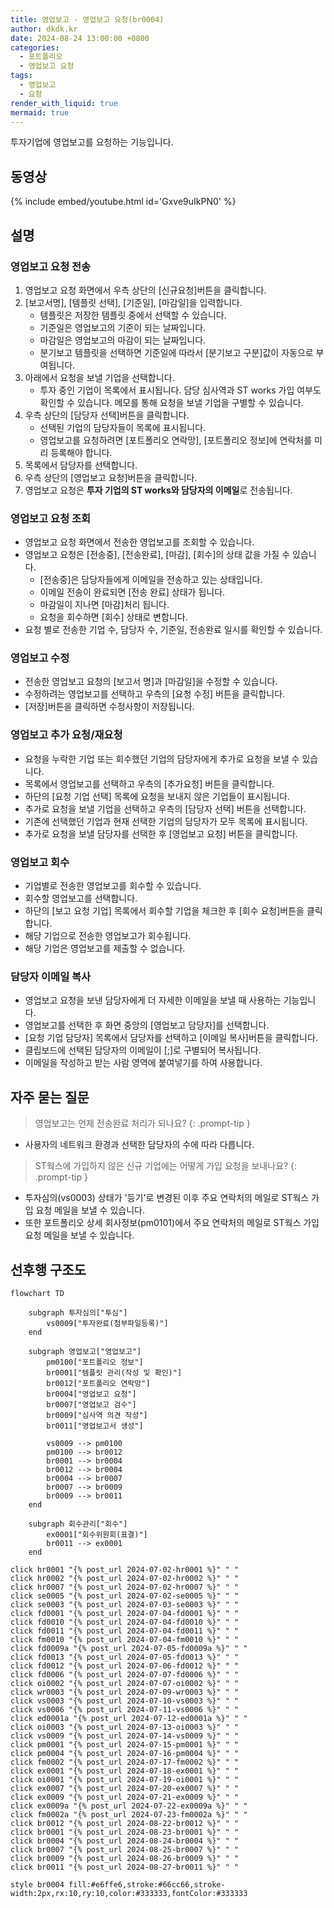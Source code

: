 ```yaml
---
title: 영업보고 - 영업보고 요청(br0004)
author: dkdk.kr
date: 2024-08-24 13:00:00 +0800
categories:
  - 포트폴리오
  - 영업보고 요청
tags:
  - 영업보고
  - 요청
render_with_liquid: true
mermaid: true
---
```

투자기업에 영업보고를 요청하는 기능입니다.

## 동영상

{% include embed/youtube.html id='Gxve9uIkPN0' %}

## 설명

### 영업보고 요청 전송
1. 영업보고 요청 화면에서 우측 상단의 [신규요청]버튼을 클릭합니다.
2. [보고서명], [템플릿 선택], [기준일], [마감일]을 입력합니다.
	- 템플릿은 저장한 템플릿 중에서 선택할 수 있습니다.
	- 기준일은 영업보고의 기준이 되는 날짜입니다.
	- 마감일은 영업보고의 마감이 되는 날짜입니다.
	- 분기보고 템플릿을 선택하면 기준일에 따라서 [분기보고 구분]값이 자동으로 부여됩니다.
3. 아래에서 요청을 보낼 기업을 선택합니다.
	- 투자 중인 기업이 목록에서 표시됩니다. 담당 심사역과 ST works 가입 여부도 확인할 수 있습니다. 메모를 통해 요청을 보낼 기업을 구별할 수 있습니다.
4. 우측 상단의 [담당자 선택]버튼을 클릭합니다. 
	- 선택된 기업의 담당자들이 목록에 표시됩니다. 
	- 영업보고를 요청하려면 [포트폴리오 연락망], [포트폴리오 정보]에 연락처를 미리 등록해야 합니다.
5. 목록에서 담당자를 선택합니다.
6. 우측 상단의 [영업보고 요청]버튼을 클릭합니다.
7. 영업보고 요청은 **투자 기업의 ST works와 담당자의 이메일**로 전송됩니다.

### 영업보고 요청 조회
- 영업보고 요청 화면에서 전송한 영업보고를 조회할 수 있습니다.
- 영업보고 요청은 [전송중], [전송완료], [마감], [회수]의 상태 값을 가질 수 있습니다.
	- [전송중]은 담당자들에게 이메일을 전송하고 있는 상태입니다.
	- 이메일 전송이 완료되면 [전송 완료] 상태가 됩니다.
	- 마감일이 지나면 [마감]처리 됩니다. 
	- 요청을 회수하면 [회수] 상태로 변합니다.
- 요청 별로 전송한 기업 수, 담당자 수, 기준일, 전송완료 일시를 확인할 수 있습니다.

### 영업보고 수정
- 전송한 영업보고 요청의 [보고서 명]과 [마감일]을 수정할 수 있습니다. 
- 수정하려는 영업보고를 선택하고 우측의 [요청 수정] 버튼을 클릭합니다.
- [저장]버튼을 클릭하면 수정사항이 저장됩니다.

### 영업보고 추가 요청/재요청
- 요청을 누락한 기업 또는 회수했던 기업의 담당자에게 추가로 요청을 보낼 수 있습니다. 
- 목록에서 영업보고를 선택하고 우측의 [추가요청] 버튼을 클릭합니다.
- 하단의 [요청 기업 선택] 목록에 요청을 보내지 않은 기업들이 표시됩니다. 
- 추가로 요청을 보낼 기업을 선택하고 우측의 [담당자 선택] 버튼을 선택합니다.
- 기존에 선택했던 기업과 현재 선택한 기업의 담당자가 모두 목록에 표시됩니다.
- 추가로 요청을 보낼 담당자를 선택한 후 [영업보고 요청] 버튼을 클릭합니다. 

### 영업보고 회수
- 기업별로 전송한 영업보고를 회수할 수 있습니다.
- 회수할 영업보고를 선택합니다.
- 하단의 [보고 요청 기업] 목록에서 회수할 기업을 체크한 후 [회수 요청]버튼을 클릭합니다.
- 해당 기업으로 전송한 영업보고가 회수됩니다.
- 해당 기업은 영업보고를 제출할 수 없습니다. 

### 담당자 이메일 복사
- 영업보고 요청을 보낸 담당자에게 더 자세한 이메일을 보낼 때 사용하는 기능입니다.
- 영업보고를 선택한 후 화면 중앙의 [영업보고 담당자]를 선택합니다.
- [요청 기업 담당자] 목록에서 담당자를 선택하고 [이메일 복사]버튼을 클릭합니다.
- 클립보드에 선택된 담당자의 이메일이 [;]로 구별되어 복사됩니다.
- 이메일을 작성하고 받는 사람 영역에 붙여넣기를 하여 사용합니다.


## 자주 묻는 질문

> 영업보고는 언제 전송완료 처리가 되나요?
{: .prompt-tip }

- 사용자의 네트워크 환경과 선택한 담당자의 수에 따라 다릅니다. 

> ST웍스에 가입하지 않은 신규 기업에는 어떻게 가입 요청을 보내나요?
{: .prompt-tip }

- 투자심의(vs0003) 상태가 '등기'로 변경된 이후 주요 연락처의 메일로 ST웍스 가입 요청 메일을 보낼 수 있습니다.
- 또한 포트폴리오 상세 회사정보(pm0101)에서 주요 연락처의 메일로 ST웍스 가입 요청 메일을 보낼 수 있습니다. 
## 선후행 구조도
```mermaid
flowchart TD

    subgraph 투자심의["투심"]
        vs0009["투자완료(첨부파일등록)"]
    end

    subgraph 영업보고["영업보고"]
        pm0100["포트폴리오 정보"]
        br0001["템플릿 관리(작성 및 확인)"]
        br0012["포트폴리오 연락망"]
        br0004["영업보고 요청"]
        br0007["영업보고 검수"]
        br0009["심사역 의견 작성"]
        br0011["영업보고서 생성"]

        vs0009 --> pm0100
        pm0100 --> br0012
        br0001 --> br0004
        br0012 --> br0004
        br0004 --> br0007
        br0007 --> br0009
        br0009 --> br0011
    end

    subgraph 회수관리["회수"]
        ex0001["회수위원회(표결)"]
        br0011 --> ex0001
    end

click hr0001 "{% post_url 2024-07-02-hr0001 %}" " "
click hr0002 "{% post_url 2024-07-02-hr0002 %}" " "
click hr0007 "{% post_url 2024-07-02-hr0007 %}" " "
click se0005 "{% post_url 2024-07-02-se0005 %}" " "
click se0003 "{% post_url 2024-07-03-se0003 %}" " "
click fd0001 "{% post_url 2024-07-04-fd0001 %}" " "
click fd0010 "{% post_url 2024-07-04-fd0010 %}" " "
click fd0011 "{% post_url 2024-07-04-fd0011 %}" " "
click fm0010 "{% post_url 2024-07-04-fm0010 %}" " "
click fd0009a "{% post_url 2024-07-05-fd0009a %}" " "
click fd0013 "{% post_url 2024-07-05-fd0013 %}" " "
click fd0012 "{% post_url 2024-07-06-fd0012 %}" " "
click fd0006 "{% post_url 2024-07-07-fd0006 %}" " "
click oi0002 "{% post_url 2024-07-07-oi0002 %}" " "
click wr0003 "{% post_url 2024-07-09-wr0003 %}" " "
click vs0003 "{% post_url 2024-07-10-vs0003 %}" " "
click vs0006 "{% post_url 2024-07-11-vs0006 %}" " "
click ed0001a "{% post_url 2024-07-12-ed0001a %}" " "
click oi0003 "{% post_url 2024-07-13-oi0003 %}" " "
click vs0009 "{% post_url 2024-07-14-vs0009 %}" " "
click pm0001 "{% post_url 2024-07-15-pm0001 %}" " "
click pm0004 "{% post_url 2024-07-16-pm0004 %}" " "
click fm0002 "{% post_url 2024-07-17-fm0002 %}" " "
click ex0001 "{% post_url 2024-07-18-ex0001 %}" " "
click oi0001 "{% post_url 2024-07-19-oi0001 %}" " "
click ex0007 "{% post_url 2024-07-20-ex0007 %}" " "
click ex0009 "{% post_url 2024-07-21-ex0009 %}" " "
click ex0009a "{% post_url 2024-07-22-ex0009a %}" " "
click fm0002a "{% post_url 2024-07-23-fm0002a %}" " "
click br0012 "{% post_url 2024-08-22-br0012 %}" " "
click br0001 "{% post_url 2024-08-23-br0001 %}" " "
click br0004 "{% post_url 2024-08-24-br0004 %}" " "
click br0007 "{% post_url 2024-08-25-br0007 %}" " "
click br0009 "{% post_url 2024-08-26-br0009 %}" " "
click br0011 "{% post_url 2024-08-27-br0011 %}" " "

style br0004 fill:#e6ffe6,stroke:#66cc66,stroke-width:2px,rx:10,ry:10,color:#333333,fontColor:#333333


```
